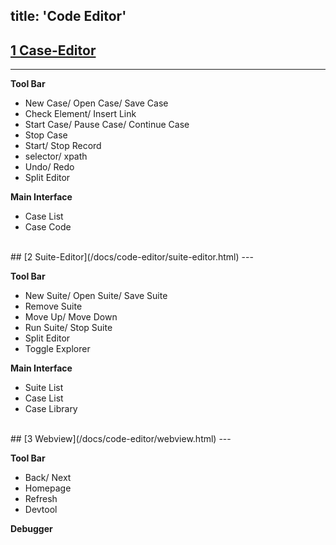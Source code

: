 title: 'Code Editor'
---

## [1 Case-Editor](/docs/code-editor/case-editor.html)
---

**Tool Bar**

- New Case/ Open Case/ Save Case
- Check Element/ Insert Link
- Start Case/ Pause Case/ Continue Case
- Stop Case
- Start/ Stop Record
- selector/ xpath
- Undo/ Redo
- Split Editor

**Main Interface**

- Case List
- Case Code

<br/>
## [2 Suite-Editor](/docs/code-editor/suite-editor.html)
---

**Tool Bar**

- New Suite/ Open Suite/ Save Suite
- Remove Suite
- Move Up/ Move Down
- Run Suite/ Stop Suite
- Split Editor
- Toggle Explorer

**Main Interface**

- Suite List
- Case List
- Case Library

<br/>
## [3 Webview](/docs/code-editor/webview.html)
---

**Tool Bar**

- Back/ Next
- Homepage
- Refresh
- Devtool

**Debugger**